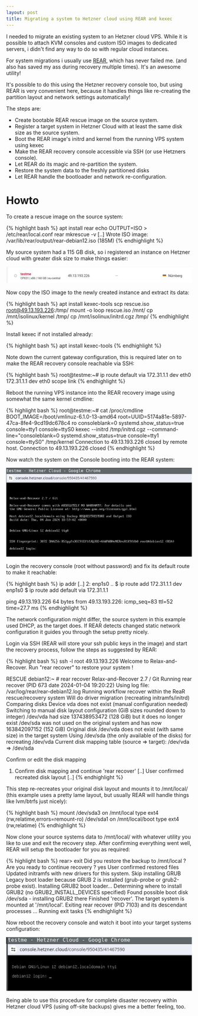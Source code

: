 ```yaml
---
layout: post
title: Migrating a system to Hetzner cloud using REAR and kexec
---
```


I needed to migrate an existing system to an Hetzner cloud VPS. While it is
possible to attach KVM consoles and custom ISO images to dedicated servers, i
didn't find any way to do so with regular cloud instances.

For system migrations i usually use [REAR](https://relax-and-recover.org/),
which has never failed me. (and also has saved my ass during recovery multiple
times). It's an awesome utility!

It's possible to do this using the Hetzner recovery console too, but using REAR
is very convenient here, because it handles things like re-creating the
partition layout and network settings automatically!

The steps are:

 * Create bootable REAR rescue image on the source system.
 * Register a target system in Hetzner Cloud with at least the same disk size as the source system.
 * Boot the REAR image's initrd and kernel from the running VPS system using kexec
 * Make the REAR recovery console accessible via SSH (or use Hetzners console).
 * Let REAR do its magic and re-partition the system.
 * Restore the system data to the freshly partitioned disks
 * Let REAR handle the bootloader and network re-configuration.

# Howto

To create a rescue image on the source system:

{% highlight bash %}
apt install rear
echo OUTPUT=ISO > /etc/rear/local.conf
rear mkrescue -v
[..]
Wrote ISO image: /var/lib/rear/output/rear-debian12.iso (185M)
{% endhighlight %}


My source system had a 115 GB disk, so i registered an instance on Hetzner
cloud with greater disk size to make things easier:

![image](https://raw.githubusercontent.com/abbbi/abbbi.github.io/master/images/hetzner1.jpg)

Now copy the ISO image to the newly created instance and extract
its data:

{% highlight bash %}
 apt install kexec-tools
 scp rescue.iso root@49.13.193.226:/tmp/
 mount -o loop rescue.iso /mnt/
 cp /mnt/isolinux/kernel /tmp/
 cp /mnt/isolinux/initrd.cgz /tmp/
{% endhighlight %}

Install kexec if not installed already:

{% highlight bash %}
 apt install kexec-tools
{% endhighlight %}

Note down the current gateway configuration, this is required later
on to make the REAR recovery console reachable via SSH:

{% highlight bash %}
root@testme:~# ip route
default via 172.31.1.1 dev eth0
172.31.1.1 dev eth0 scope link
{% endhighlight %}

Reboot the running VPS instance into the REAR recovery image using somewhat
the same kernel cmdline:

{% highlight bash %}
root@testme:~# cat /proc/cmdline
BOOT_IMAGE=/boot/vmlinuz-6.1.0-13-amd64 root=UUID=5174a81e-5897-47ca-8fe4-9cd19dc678c4 ro consoleblank=0 systemd.show_status=true console=tty1 console=ttyS0
kexec --initrd /tmp/initrd.cgz --command-line="consoleblank=0 systemd.show_status=true console=tty1 console=ttyS0" /tmp/kernel
Connection to 49.13.193.226 closed by remote host.
Connection to 49.13.193.226 closed
{% endhighlight %}

Now watch the system on the Console booting into the REAR system:

![image](https://raw.githubusercontent.com/abbbi/abbbi.github.io/master/images/hetzner2.jpg)

Login the recovery console (root without password) and fix its default route to
make it reachable:

{% highlight bash %}
ip addr
[..]
2: enp1s0
..
$ ip route add 172.31.1.1 dev enp1s0
$ ip route add default via 172.31.1.1

ping 49.13.193.226
64 bytes from 49.13.193.226: icmp_seq=83 ttl=52 time=27.7 ms
{% endhighlight %}

The network configuration might differ, the source system in this example used
DHCP, as the target does. If REAR detects changed static network configuration
it guides you through the setup pretty nicely.

Login via SSH (REAR will store your ssh public keys in the image) and start the
recovery process, follow the steps as suggested by REAR:

{% highlight bash %}
ssh -l root 49.13.193.226
Welcome to Relax-and-Recover. Run "rear recover" to restore your system !

RESCUE debian12:~ # rear recover
Relax-and-Recover 2.7 / Git
Running rear recover (PID 673 date 2024-01-04 19:20:22)
Using log file: /var/log/rear/rear-debian12.log
Running workflow recover within the ReaR rescue/recovery system
Will do driver migration (recreating initramfs/initrd)
Comparing disks
Device vda does not exist (manual configuration needed)
Switching to manual disk layout configuration (GiB sizes rounded down to integer)
/dev/vda had size 137438953472 (128 GiB) but it does no longer exist
/dev/sda was not used on the original system and has now 163842097152 (152 GiB)
Original disk /dev/vda does not exist (with same size) in the target system
Using /dev/sda (the only available of the disks) for recreating /dev/vda
Current disk mapping table (source => target):
  /dev/vda => /dev/sda

Confirm or edit the disk mapping
1) Confirm disk mapping and continue 'rear recover'
[..]
User confirmed recreated disk layout
[..]
{% endhighlight %}

This step re-recreates your original disk layout and mounts it to /mnt/local/
(this example uses a pretty lame layout, but usually REAR will handle things
like lvm/btrfs just nicely):

{% highlight bash %}
mount
/dev/sda3 on /mnt/local type ext4 (rw,relatime,errors=remount-ro)
/dev/sda1 on /mnt/local/boot type ext4 (rw,relatime)
{% endhighlight %}

Now clone your source systems data to /mnt/local/ with whatever
utility you like to use and exit the recovery step. After
confirming everything went well, REAR will setup the bootloader
for you as required:

{% highlight bash %}
rear> exit
Did you restore the backup to /mnt/local ? Are you ready to continue recovery ? yes
User confirmed restored files
Updated initramfs with new drivers for this system.
Skip installing GRUB Legacy boot loader because GRUB 2 is installed (grub-probe or grub2-probe exist).
Installing GRUB2 boot loader...
Determining where to install GRUB2 (no GRUB2_INSTALL_DEVICES specified)
Found possible boot disk /dev/sda - installing GRUB2 there
Finished 'recover'. The target system is mounted at '/mnt/local'.
Exiting rear recover (PID 7103) and its descendant processes ...
Running exit tasks
{% endhighlight %}

Now reboot the recovery console and watch it boot into your target
systems configuration:

![image](https://raw.githubusercontent.com/abbbi/abbbi.github.io/master/images/hetzner3.jpg)

Being able to use this procedure for complete disaster recovery within Hetzner
cloud VPS (using off-site backups) gives me a better feeling, too.
